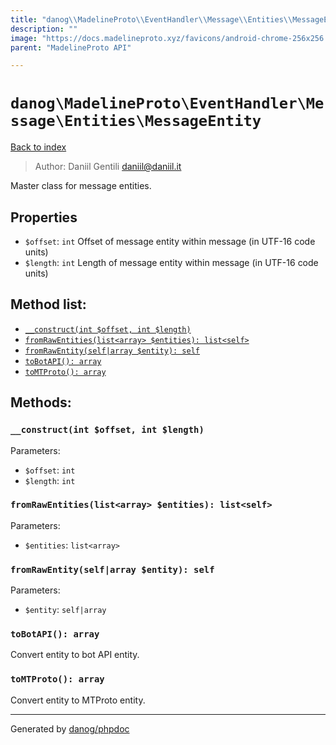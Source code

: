 ```yaml
---
title: "danog\\MadelineProto\\EventHandler\\Message\\Entities\\MessageEntity: Master class for message entities."
description: ""
image: "https://docs.madelineproto.xyz/favicons/android-chrome-256x256.png"
parent: "MadelineProto API"

---
```

# `danog\MadelineProto\EventHandler\Message\Entities\MessageEntity`
[Back to index](../../../../../index.html)

> Author: Daniil Gentili <daniil@daniil.it>  
  

Master class for message entities.  



## Properties
* `$offset`: `int` Offset of message entity within message (in UTF-16 code units)
* `$length`: `int` Length of message entity within message (in UTF-16 code units)

## Method list:
* [`__construct(int $offset, int $length)`](#__construct)
* [`fromRawEntities(list<array> $entities): list<self>`](#fromRawEntities)
* [`fromRawEntity(self|array $entity): self`](#fromRawEntity)
* [`toBotAPI(): array`](#toBotAPI)
* [`toMTProto(): array`](#toMTProto)

## Methods:
### <a name="__construct"></a> `__construct(int $offset, int $length)`




Parameters:

* `$offset`: `int`   
* `$length`: `int`   



### <a name="fromRawEntities"></a> `fromRawEntities(list<array> $entities): list<self>`




Parameters:

* `$entities`: `list<array>`   



### <a name="fromRawEntity"></a> `fromRawEntity(self|array $entity): self`




Parameters:

* `$entity`: `self|array`   



### <a name="toBotAPI"></a> `toBotAPI(): array`

Convert entity to bot API entity.



### <a name="toMTProto"></a> `toMTProto(): array`

Convert entity to MTProto entity.



---
Generated by [danog/phpdoc](https://phpdoc.daniil.it)

